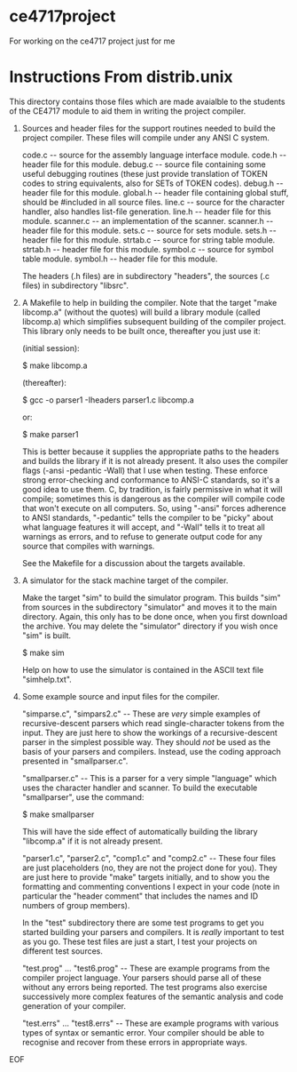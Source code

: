 # ce4717project
For working on the ce4717 project just for me

# Instructions From distrib.unix 
This directory contains those files which are made avaialble to the
students of the CE4717 module to aid them in writing the project compiler.


1) Sources and header files for the support routines needed to build the
   project compiler. These files will compile under any ANSI C system.

   code.c     -- source for the assembly language interface module.
   code.h     -- header file for this module.
   debug.c    -- source file containing some useful debugging routines
                 (these just provide translation of TOKEN codes to 
                  string equivalents, also for SETs of TOKEN codes).
   debug.h    -- header file for this module.
   global.h   -- header file containing global stuff, should be #included
                 in all source files.
   line.c     -- source for the character handler, also handles list-file
                 generation.
   line.h     -- header file for this module.
   scanner.c  -- an implementation of the scanner. 
   scanner.h  -- header file for this module.
   sets.c     -- source for sets module.
   sets.h     -- header file for this module.
   strtab.c   -- source for string table module.
   strtab.h   -- header file for this module.
   symbol.c   -- source for symbol table module.
   symbol.h   -- header file for this module.

   The headers (.h files) are in subdirectory "headers", the sources
   (.c files) in subdirectory "libsrc".


2) A Makefile to help in building the compiler. Note that the target
   "make libcomp.a" (without the quotes) will build a library module
   (called libcomp.a) which simplifies subsequent building of the 
   compiler project. This library only needs to be built once, thereafter 
   you just use it:

   (initial session):

   $ make libcomp.a

   (thereafter):

   $ gcc -o parser1 -Iheaders parser1.c libcomp.a

   or:

   $ make parser1

   This is better because it supplies the appropriate paths to the
   headers and builds the library if it is not already present.  It
   also uses the compiler flags (-ansi -pedantic -Wall) that I use
   when testing.  These enforce strong error-checking and conformance
   to ANSI-C standards, so it's a good idea to use them.  C, by 
   tradition, is fairly permissive in what it will compile; sometimes
   this is dangerous as the compiler will compile code that won't
   execute on all computers.  So, using "-ansi" forces adherence to
   ANSI standards, "-pedantic" tells the compiler to be "picky" about
   what language features it will accept, and "-Wall" tells it to
   treat all warnings as errors, and to refuse to generate output
   code for any source that compiles with warnings.

   See the Makefile for a discussion about the targets available.


3) A simulator for the stack machine target of the compiler.

   Make the target "sim" to build the simulator program. This builds
   "sim" from sources in the subdirectory "simulator" and moves it to
   the main directory. Again, this only has to be done once, when you
   first download the archive. You may delete the "simulator" 
   directory if you wish once "sim" is built.

   $ make sim

   Help on how to use the simulator is contained in the ASCII text
   file "simhelp.txt".

   
4) Some example source and input files for the compiler.

   "simparse.c", "simpars2.c" -- These are *very* simple examples
   of recursive-descent parsers which read single-character
   tokens from the input.  They are just here to show the workings
   of a recursive-descent parser in the simplest possible way.
   They should *not* be used as the basis of your parsers and
   compilers.  Instead, use the coding approach presented in
   "smallparser.c".

   "smallparser.c" -- This is a parser for a very simple "language" 
   which uses the character handler and scanner. To build the 
   executable "smallparser", use the command:

   $ make smallparser

   This will have the side effect of automatically building the 
   library "libcomp.a" if it is not already present.

   "parser1.c", "parser2.c", "comp1.c" and "comp2.c" -- These four
   files are just placeholders (no, they are not the project done
   for you).  They are just here to provide "make" targets 
   initially, and to show you the formatting and commenting
   conventions I expect in your code (note in particular the
   "header comment" that includes the names and ID numbers of
   group members).

   In the "test" subdirectory there are some test programs to get you
   started building your parsers and compilers.  It is *really* 
   important to test as you go.  These test files are just a 
   start, I test your projects on different test sources.

   "test.prog" ... "test6.prog" -- These are example programs from the
   compiler project language. Your parsers should parse all of these
   without any errors being reported. The test programs also exercise
   successively more complex features of the semantic analysis and code
   generation of your compiler.

   "test.errs" ... "test8.errs" -- These are example programs with various
   types of syntax or semantic error. Your compiler should be able to
   recognise and recover from these errors in appropriate ways.

EOF

